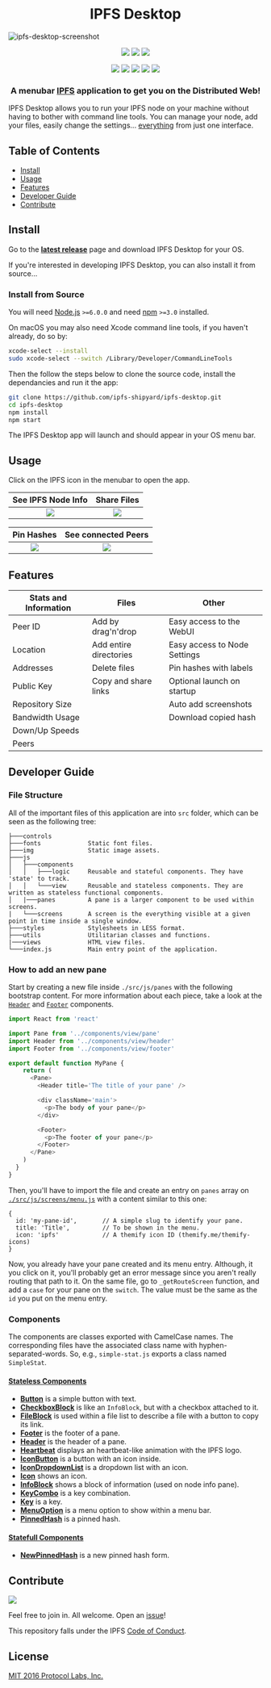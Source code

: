 <h1 align="center">
  IPFS Desktop
</h1>

![ipfs-desktop-screenshot](https://user-images.githubusercontent.com/58871/34874493-0d306e5a-f791-11e7-94cb-5ac5a0d225b9.png)

<p align="center">
  <a href="http://protocol.ai"><img src="https://img.shields.io/badge/made%20by-Protocol%20Labs-blue.svg?style=flat-square" /></a>
  <a href="http://ipfs.io/"><img src="https://img.shields.io/badge/project-IPFS-blue.svg?style=flat-square" /></a>
  <a href="http://webchat.freenode.net/?channels=%23ipfs"><img src="https://img.shields.io/badge/freenode-%23ipfs-blue.svg?style=flat-square" /></a>
</p>

<p align="center">
  <a href="https://travis-ci.org/ipfs-shipyard/ipfs-desktop"><img src="https://img.shields.io/travis/ipfs-shipyard/ipfs-desktop.svg?style=flat-square" /></a>
  <a href="https://david-dm.org/ipfs-shipyard/ipfs-desktop"><img src="https://david-dm.org/ipfs-shipyard/ipfs-desktop.svg?style=flat-square" /></a>
  <a href="https://codecov.io/gh/ipfs-shipyard/ipfs-desktop"><img src="https://img.shields.io/codecov/c/github/ipfs-shipyard/ipfs-desktop.svg?style=flat-square"></a>
  <a href="https://github.com/feross/standard"><img src="https://img.shields.io/badge/code%20style-standard-brightgreen.svg?style=flat-square"></a>
  <a href="https://github.com/RichardLitt/standard-readme"><img src="https://img.shields.io/badge/standard--readme-OK-green.svg?style=flat-square" /></a>
</p>

<h3 align="center">
A menubar <a href="https://ipfs.io">IPFS</a> application to get you on the Distributed Web!
</h3>

IPFS Desktop allows you to run your IPFS node on your machine without having to bother with command line tools. You can manage your node, add your files, easily change the settings... [everything](#features) from just one interface.

## Table of Contents

- [Install](#install)
- [Usage](#usage)
- [Features](#features)
- [Developer Guide](#developer-guide)
- [Contribute](#contribute)

## Install

Go to the **[latest release](https://github.com/ipfs-shipyard/ipfs-desktop/releases/latest)** page and download IPFS Desktop for your OS.

If you're interested in developing IPFS Desktop, you can also install it from source...

### Install from Source

You will need [Node.js](https://nodejs.org/en/) `>=6.0.0` and
need [npm](npmjs.org) `>=3.0` installed.

On macOS you may also need Xcode command line tools, if you haven't already, do so by:

```bash
xcode-select --install
sudo xcode-select --switch /Library/Developer/CommandLineTools
```

Then the follow the steps below to clone the source code, install the dependancies and run it the app:

```bash
git clone https://github.com/ipfs-shipyard/ipfs-desktop.git
cd ipfs-desktop
npm install
npm start
```

The IPFS Desktop app will launch and should appear in your OS menu bar.

## Usage

Click on the IPFS icon in the menubar to open the app.

| See IPFS Node Info | Share Files |
|:---:|:---:|
| ![](https://ipfs.io/ipfs/QmPBMMG4HUB1U1kLfwWvr6zQhGMcuvWYtGEFeTqBjG2jxW) | ![](https://ipfs.io/ipfs/QmSL8L5kMevXWDZguBwiwDVsQX6qkRFt1yTCDdnA1LmyR9) |

| Pin Hashes | See connected Peers |
|:---:|:---:|
| ![](https://ipfs.io/ipfs/QmTUS8rRufkXQp7ePRogMFLMxmf6YziYcb8HnDrVCvC2DF)| ![](https://ipfs.io/ipfs/QmW1SWU1aALf8sqSvEFGUtzK8oqX9BGNA6r4bzS8MPg94B) |

## Features

| Stats and Information | Files                   | Other                           |
|-----------------------|-------------------------|---------------------------------|
| Peer ID               | Add by drag'n'drop      | Easy access to the WebUI        |
| Location              | Add entire directories  | Easy access to Node Settings    |
| Addresses             | Delete files            | Pin hashes with labels          |
| Public Key            | Copy and share links    | Optional launch on startup      |
| Repository Size       |                         | Auto add screenshots            |
| Bandwidth Usage       |                         | Download copied hash            |
| Down/Up Speeds        |                         |
| Peers                 |                         |

## Developer Guide

### File Structure

All of the important files of this application are into `src` folder, which can be seen as the following tree:

```
├───controls
├───fonts             Static font files.
├───img               Static image assets.
├───js
│   ├───components
│   │   ├───logic     Reusable and stateful components. They have 'state' to track.
│   │   └───view      Reusable and stateless components. They are written as stateless functional components.
│   |───panes         A pane is a larger component to be used within screens.
|   └───screens       A screen is the everything visible at a given point in time inside a single window.
├───styles            Stylesheets in LESS format.
├───utils             Utilitarian classes and functions.
|───views             HTML view files.
└───index.js          Main entry point of the application.
```

### How to add an new pane

Start by creating a new file inside `./src/js/panes` with the following bootstrap content. For more information about each piece, take a look at the [`Header`](./src/js/components/view/header.js) and [`Footer`](./src/js/components/view/footer.js) components.

```js
import React from 'react'

import Pane from '../components/view/pane'
import Header from '../components/view/header'
import Footer from '../components/view/footer'

export default function MyPane {
    return (
      <Pane>
        <Header title='The title of your pane' />

        <div className='main'>
          <p>The body of your pane</p>
        </div>

        <Footer>
          <p>The footer of your pane</p>
        </Footer>
      </Pane>
    )
  }
}
```

Then, you'll have to import the file and create an entry on `panes` array on [`./src/js/screens/menu.js`](./src/js/components/view/icon.js) with a content similar to this one:

```
{
  id: 'my-pane-id',       // A simple slug to identify your pane.
  title: 'Title',         // To be shown in the menu.
  icon: 'ipfs'            // A themify icon ID (themify.me/themify-icons)
}
```

Now, you already have your pane created and its menu entry. Although, it you click on it, you'll probably get an error message since you aren't really routing that path to it. On the same file, go to `_getRouteScreen` function, and add a `case` for your pane on the `switch`. The value must be the same as the `id` you put on the menu entry.

### Components

The components are classes exported with CamelCase names. The corresponding files have the associated class name with hyphen-separated-words. So, e.g., `simple-stat.js` exports a class named `SimpleStat`.

#### [Stateless Components](./src/js/components/view)

+ [**Button**](./src/js/components/view/button.js) is a simple button with text.
+ [**CheckboxBlock**](./src/js/components/view/checkbox-block.js) is like an `InfoBlock`, but with a checkbox attached to it.
+ [**FileBlock**](./src/js/components/view/file-block.js) is used within a file list to describe a file with a button to copy its link.
+ [**Footer**](./src/js/components/view/footer.js) is the footer of a pane.
+ [**Header**](./src/js/components/view/header.js) is the header of a pane.
+ [**Heartbeat**](./src/js/components/view/heartbeat.js) displays an heartbeat-like animation with the IPFS logo.
+ [**IconButton**](./src/js/components/view/icon-button.js) is a button with an icon inside.
+ [**IconDropdownList**](./src/js/components/view/icon-dropdown-list.js) is a dropdown list with an icon.
+ [**Icon**](./src/js/components/view/icon.js) shows an icon.
+ [**InfoBlock**](./src/js/components/view/info-block.js) shows a block of information (used on node info pane).
+ [**KeyCombo**](./src/js/components/view/key-combo.js) is a key combination.
+ [**Key**](./src/js/components/view/key.js) is a key.
+ [**MenuOption**](./src/js/components/view/menu-option.js) is a menu option to show within a menu bar.
+ [**PinnedHash**](./src/js/components/view/pinned-hash.js) is a pinned hash.

#### [Statefull Components](./src/js/components/logic)

+ [**NewPinnedHash**](./src/js/components/view/new-pinned-hash.js) is a new pinned hash form.

## Contribute

[![](https://cdn.rawgit.com/jbenet/contribute-ipfs-gif/master/img/contribute.gif)](https://github.com/ipfs/community/blob/master/contributing.md)

Feel free to join in. All welcome. Open an [issue](https://github.com/ipfs-shipyard/ipfs-desktop/issues)!

This repository falls under the IPFS [Code of Conduct](https://github.com/ipfs/community/blob/master/code-of-conduct.md).

## License

[MIT 2016 Protocol Labs, Inc.](./LICENSE)
